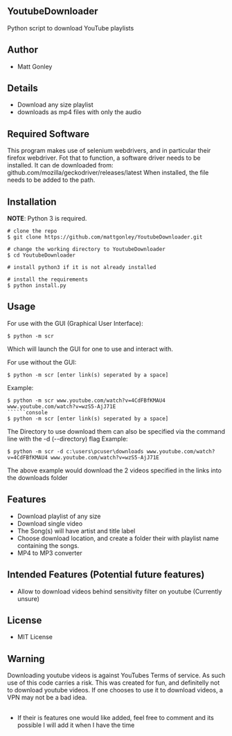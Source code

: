 ## YoutubeDownloader
Python script to download YouTube playlists

## Author
* Matt Gonley

## Details
* Download any size playlist
* downloads as mp4 files with only the audio

## Required Software
This program makes use of selenium webdrivers, and in particular their firefox webdriver.
Fot that to function, a software driver needs to be installed.
It can de downloaded from: github.com/mozilla/geckodriver/releases/latest
When installed, the file needs to be added to the path.


## Installation
**NOTE**: Python 3 is required.
```console
# clone the repo
$ git clone https://github.com/mattgonley/YoutubeDownloader.git

# change the working directory to YoutubeDownloader
$ cd YoutubeDownloader

# install python3 if it is not already installed

# install the requirements
$ python install.py
```

## Usage
For use with the GUI (Graphical User Interface):
```console
$ python -m scr
```
Which will launch the GUI for one to use and interact with.

For use without the GUI:
```console
$ python -m scr [enter link(s) seperated by a space]
```
Example:
```
$ python -m scr www.youtube.com/watch?v=4CdFBfKMAU4 www.youtube.com/watch?v=wzS5-AjJ71E
``````console
$ python -m scr [enter link(s) seperated by a space]
```
The Directory to use download them can also be specified via the command line with the -d (--directory) flag
Example:
```
$ python -m scr -d c:\users\pcuser\downloads www.youtube.com/watch?v=4CdFBfKMAU4 www.youtube.com/watch?v=wzS5-AjJ71E
```
The above example would download the 2 videos specified in the links into the downloads folder


## Features
* Download playlist of any size
* Download single video
* The Song(s) will have artist and title label
* Choose download location, and create a folder their with playlist name containing the songs.
* MP4 to MP3 converter

## Intended Features (Potential future features)
* Allow to download videos behind sensitivity filter on youtube (Currently unsure)

## License
* MIT License 

## Warning
Downloading youtube videos is against YouTubes Terms of service. As such use of this code carries a risk. This was created for fun, and definitelly not to download youtube videos. If one chooses to use it to download videos, a VPN may not be a bad idea.

##
* If their is features one would like added, feel free to comment and its possible I will add it when I have the time
